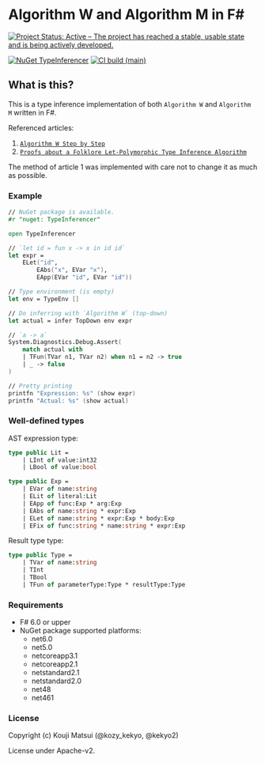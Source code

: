 # Algorithm W and Algorithm M in F#

[![Project Status: Active – The project has reached a stable, usable state and is being actively developed.](https://www.repostatus.org/badges/latest/active.svg)](https://www.repostatus.org/#active)

[![NuGet TypeInferencer](https://img.shields.io/nuget/v/TypeInferencer.svg?style=flat)](https://www.nuget.org/packages/TypeInferencer)
[![CI build (main)](https://github.com/kekyo/TypeInferencer/workflows/.NET/badge.svg?branch=main)](https://github.com/kekyo/TypeInferencer/actions?query=branch%3Amain)

## What is this?

This is a type inference implementation of both `Algorithm W` and `Algorithm M` written in F#.

Referenced articles:

1. [`Algorithm W Step by Step`](http://citeseerx.ist.psu.edu/viewdoc/download?doi=10.1.1.65.7733&rep=rep1&type=pdf)
2. [`Proofs about a Folklore Let-Polymorphic Type
Inference Algorithm`](https://citeseerx.ist.psu.edu/viewdoc/download?doi=10.1.1.29.4595&rep=rep1&type=pdf)

The method of article 1 was implemented with care not to change it as much as possible.

### Example

```fsharp
// NuGet package is available.
#r "nuget: TypeInferencer"

open TypeInferencer

// `let id = fun x -> x in id id`
let expr =
    ELet("id",
        EAbs("x", EVar "x"),
        EApp(EVar "id", EVar "id"))

// Type environment (is empty)
let env = TypeEnv []

// Do inferring with `Algorithm W` (top-down)
let actual = infer TopDown env expr

// `a -> a`
System.Diagnostics.Debug.Assert(
    match actual with
    | TFun(TVar n1, TVar n2) when n1 = n2 -> true
    | _ -> false
)

// Pretty printing
printfn "Expression: %s" (show expr)
printfn "Actual: %s" (show actual)
```

### Well-defined types

AST expression type:

```fsharp
type public Lit =
    | LInt of value:int32
    | LBool of value:bool

type public Exp =
    | EVar of name:string
    | ELit of literal:Lit
    | EApp of func:Exp * arg:Exp
    | EAbs of name:string * expr:Exp
    | ELet of name:string * expr:Exp * body:Exp
    | EFix of func:string * name:string * expr:Exp
```

Result type type:

```fsharp
type public Type =
    | TVar of name:string
    | TInt
    | TBool
    | TFun of parameterType:Type * resultType:Type
```

### Requirements

* F# 6.0 or upper
* NuGet package supported platforms:
  * net6.0
  * net5.0
  * netcoreapp3.1
  * netcoreapp2.1
  * netstandard2.1
  * netstandard2.0
  * net48
  * net461

### License

Copyright (c) Kouji Matsui (@kozy_kekyo, @kekyo2)

License under Apache-v2.
